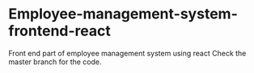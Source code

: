 # Employee-management-system-frontend-react
Front end part of employee management system using react
Check the master branch for the code.
